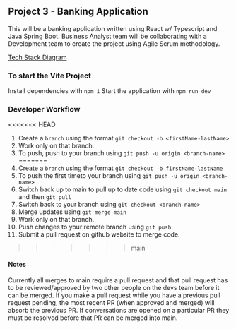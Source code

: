 ## Project 3 - Banking Application

This will be a banking application written using React w/ Typescript and Java Spring Boot. Business Analyst team will be collaborating with a Development team to create the project using Agile Scrum methodology.

[Tech Stack Diagram](https://docs.google.com/drawings/d/1wvP-Bj_BG0tvGTpS8vzAytTrb7zjpj1JeiU4IXNwv9M/edit)

### To start the Vite Project
Install dependencies with ```npm i```
Start the application with ```npm run dev```

### Developer Workflow
<<<<<<< HEAD
  1. Create a ```branch``` using the format ```git checkout -b <firstName-lastName>```
  2. Work only on that branch.
  3. To push, push to your branch using ```git push -u origin <branch-name>```
=======
  1. Create a ```branch``` using the format ```git checkout -b firstName-lastName```
  2. To push the first timeto your branch using ```git push -u origin <branch-name>```
  4. Switch back up to main to pull up to date code using ```git checkout main``` and then ```git pull```
  5. Switch back to your branch using ```git checkout <branch-name>```
  6. Merge updates using ```git merge main```
  7. Work only on that branch.
  8. Push changes to your remote branch using ```git push```
  9. Submit a pull request on github website to merge code.
>>>>>>> main

#### Notes
Currently all merges to main require a pull request and that pull request has to be reviewed/approved by two other people on the devs team before it can be merged. If you make a pull request while you have a previous pull request pending, the most recent PR (when approved and merged) will absorb the previous PR. If conversations are opened on a particular PR they must be resolved before that PR can be merged into main.
